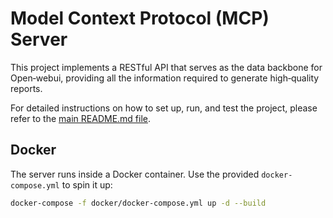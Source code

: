 # Model Context Protocol (MCP) Server

This project implements a RESTful API that serves as the data backbone for Open‑webui, providing all the information required to generate high‑quality reports.

For detailed instructions on how to set up, run, and test the project, please refer to the [main README.md file](../README.md).

## Docker

The server runs inside a Docker container. Use the provided `docker-compose.yml` to spin it up:

```bash
docker-compose -f docker/docker-compose.yml up -d --build

